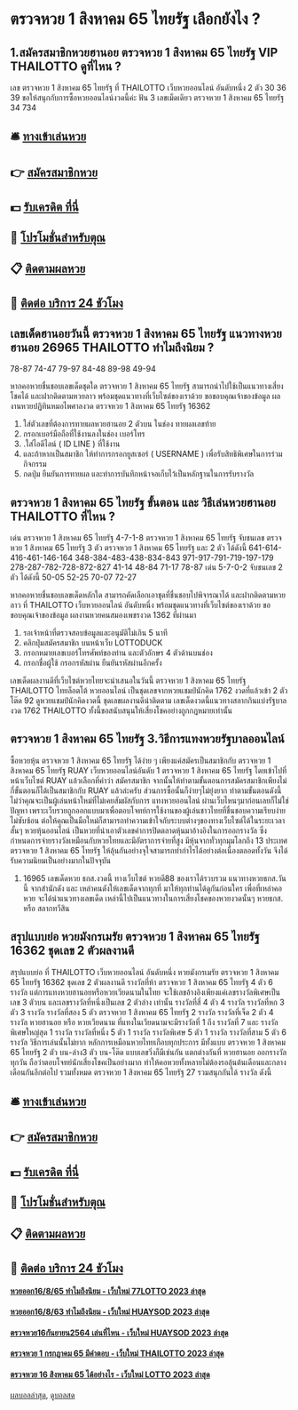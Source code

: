 # ตรวจหวย 1 สิงหาคม 65 ไทยรัฐ เลือกยังไง ?
## 1.สมัครสมาชิกหวยฮานอย ตรวจหวย 1 สิงหาคม 65 ไทยรัฐ VIP THAILOTTO ดูที่ไหน ?
เลข ตรวจหวย 1 สิงหาคม 65 ไทยรัฐ ที่ THAILOTTO เว็บหวยออนไลน์ อันดับหนึ่ง 2 ตัว 30 36 39
ขอให้สนุกกับการซื้อหวยออนไลน์งวดนี้ค่ะ
ฟัน 3
เลขเม็ดเดียว ตรวจหวย 1 สิงหาคม 65 ไทยรัฐ 34 734

## 🛎 [ทางเข้าเล่นหวย](https://bit.ly/3BG5bNw)
## 👉 [สมัครสมาชิกหวย](https://bit.ly/3BG5bNw)
## 💵 [รับเครดิต ที่นี่](https://bit.ly/3C3mvgS)
## 👑 [โปรโมชั่นสำหรับตุณ](https://bit.ly/3C3mvgS)
## 📋 [ติดตามผลหวย](https://bit.ly/3C3mvgS)
## 📱 [ติดต่อ บริการ 24 ชัวโมง](https://bit.ly/3C3mvgS)

## เลขเด็ดฮานอยวันนี้ ตรวจหวย 1 สิงหาคม 65 ไทยรัฐ แนวทางหวยฮานอย 26965 THAILOTTO ทำไมถึงนิยม ?
78-87
74-47
79-97
84-48
89-98
49-94

หากคอหวยชื่นชอบเลขเด็ดชุดใด ตรวจหวย 1 สิงหาคม 65 ไทยรัฐ สามารถนำไปใช้เป็นแนวทางเสี่ยงโชคได้ และฝากติดตามหวยลาว พร้อมชุดแนวทางที่เว็บไซต์ของเราด้วย
ขอขอบคุณเจ้าของข้อมูล
ผลงานหวยปฏิทินหมอไพศาลงวด ตรวจหวย 1 สิงหาคม 65 ไทยรัฐ 16362
1. ใส่ตัวเลขที่ต้องการทายผลหวยฮานอย 2 ตัวบน ในช่อง ทายผลเลขท้าย
2. กรอกเบอร์มือถือที่ใช้งานลงในช่อง เบอร์โทร
3. .ใส่ไอดีไลน์ ( ID LINE ) ที่ใช้งาน
4. และถ้าหากเป็นสมาชิก ให้ทำการกรอกยูสเซอร์ ( USERNAME ) เพื่อรับสิทธิพิเศษในการร่วมกิจกรรม
5. กดปุ่ม ยืนยันการทายผล และทำการบันทึกหน้าจอเก็บไว้เป็นหลักฐานในการรับรางวัล

## ตรวจหวย 1 สิงหาคม 65 ไทยรัฐ ขั้นตอน และ วิธีเล่นหวยฮานอย THAILOTTO ที่ไหน ?
เด่น ตรวจหวย 1 สิงหาคม 65 ไทยรัฐ 4-7-1-8 ตรวจหวย 1 สิงหาคม 65 ไทยรัฐ จับชนเลข ตรวจหวย 1 สิงหาคม 65 ไทยรัฐ 3 ตัว ตรวจหวย 1 สิงหาคม 65 ไทยรัฐ และ 2 ตัว ได้ดังนี้
641-614-416-461-146-164
348-384-483-438-834-843
971-917-791-719-197-179
278-287-782-728-872-827
41-14
48-84
71-17
78-87
เด่น 5-7-0-2 จับชนเลข 2 ตัว ได้ดังนี้
50-05
52-25
70-07
72-27

หากคอหวยชื่นชอบเลขเด็ดหลักใด สามารถคัดเลือกเอาชุดที่ชื่นชอบไปพิจารณาได้ และฝากติดตามหวยลาว ที่ THAILOTTO เว็บหวยออนไลน์ อันดับหนึ่ง พร้อมชุดแนวทางที่เว็บไซต์ของเราด้วย
ขอขอบคุณเจ้าของข้อมูล
ผลงานหวยคนสมองเพชรงวด 1362 ที่ผ่านมา
1. รอเจ้าหน้าที่ตรวจสอบข้อมูลและอนุมัติไม่เกิน 5 นาที
2. คลิกปุ่มสมัครสมาชิก บนหน้าเว็บ LOTTODUCK
3. กรอกหมายเลขเบอร์โทรศัพท์ของท่าน และตัวอักษร 4 ตัวด้านบนช่อง
4. กรอกชื่อผู้ใช้ กรอกรหัสผ่าน ยืนยันรหัสผ่านอีกครั้ง

เลขเด็ดผลงานดีที่เว็บไซต์หวยไทยจะนำเสนอในวันนี้ ตรวจหวย 1 สิงหาคม 65 ไทยรัฐ THAILOTTO ไทยล็อตโต้ หวยออนไลน์ เป็นชุดเลขจากหวยแชมป์นักคิด 1762 งวดที่แล้วเข้า 2 ตัวโต๊ด 92 ดูหวยแชมป์นักคิดงวดนี้ ชุดเลขผลงานดีน่าติดตาม เลขเด็ดงวดนี้แนวทางสลากกินแบ่งรัฐบาลงวด 1762 THAILOTTO ทั้งนี้ขอสนับสนุนให้เสี่ยงโชคอย่างถูกกฎหมายเท่านั้น

## ตรวจหวย 1 สิงหาคม 65 ไทยรัฐ 3.วิธีการแทงหวยรัฐบาลออนไลน์
ซื้อหวยหุ้น ตรวจหวย 1 สิงหาคม 65 ไทยรัฐ ได้ง่าย ๆ เพียงแค่สมัครเป็นสมาชิกกับ ตรวจหวย 1 สิงหาคม 65 ไทยรัฐ RUAY เว็บหวยออนไลน์อันดับ 1 ตรวจหวย 1 สิงหาคม 65 ไทยรัฐ โดยเข้าไปที่หน้าเว็บไซต์ RUAY แล้วเลือกที่คำว่า สมัครสมาชิก จากนั้นให้ทำตามขั้นตอนการสมัครสมาชิกเพียงไม่กี่ขั้นตอนก็ได้เป็นสมาชิกกับ RUAY แล้วล่ะครับ ส่วนการซื้อนั้นก็ง่ายๆไม่ยุ่งยาก ทำตามขั้นตอนดังนี้
ไม่ว่าคุณจะเป็นผู้เล่นหน้าใหม่ที่ไม่เคยสัมผัสกับการ แทงหวยออนไลน์ ผ่านเว็บไหนๆมาก่อนเลยก็ไม่ใช่ปัญหา เพราะเว็บรวยถูกออกแบบมาเพื่อตอบโจทย์การใช้งานของผู้เล่นชาวไทยที่ชื่นชอบความเรียบง่ายไม่ซับซ้อน ต่อให้คุณเป็นมือใหม่ก็สามารถทำความเข้าใจกับระบบต่างๆของทางเว็บไซต์ได้ในระยะเวลาสั้นๆ
หวยหุ้นออนไลน์ เป็นหวยที่นำเอาตัวเลขค่าการปิดตลาดหุ้นมาอ้างอิงในการออกรางวัล ซึ่งกำหนดการจ่ายรางวัลเหมือนกับหวยไทยและมีอัตราการจ่ายที่สูง มีหุ้นจากทั่วทุกมุมโลกถึง 13 ประเทศ ตรวจหวย 1 สิงหาคม 65 ไทยรัฐ ให้ลุ้นกันอย่างจุใจสามารถทำกำไรได้อย่างต่อเนื่องตลอดทั้งวัน จึงได้รับความนิยมเป็นอย่างมากในปัจจุบัน
1. 16965 เลขเด็ดหวย ธกส.งวดนี้ ทางเว็บไซต์ หวยดี88 ของเราได้รวบรวม แนวทางหวยธกส.วันนี้ จากสำนักดัง และ เหล่าคนดังให้เลขเด็ดจากทุกที่ มาให้ทุกท่านได้ดูกันก่อนใคร เพื่อที่เหล่าคอหวย จะได้นำแนวทางเลขเด็ด เหล่านี้ไปเป็นแนวทางในการเสี่ยงโชคของหวยงวดนั้นๆ หวยธกส. หรือ สลากทวีสิน

## สรุปแบบย่อ หวยมังกรเมรัย ตรวจหวย 1 สิงหาคม 65 ไทยรัฐ 16362 ชุดเลข 2 ตัวผลงานดี
สรุปแบบย่อ ที่ THAILOTTO เว็บหวยออนไลน์ อันดับหนึ่ง หวยมังกรเมรัย ตรวจหวย 1 สิงหาคม 65 ไทยรัฐ 16362 ชุดเลข 2 ตัวผลงานดี รางวัลที่ห้า ตรวจหวย 1 สิงหาคม 65 ไทยรัฐ 4 ตัว 6 รางวัล
แต่การแทงหวยฮานอยหรือหวยเวียดนามในไทย จะใช้เลขอ้างอิงเพียงแค่เลขรางวัลพิเศษเป็นเลข 3 ตัวบน และเลขรางวัลที่หนึ่งเป็นเลข 2 ตัวล่าง เท่านั้น
รางวัลที่สี่ 4 ตัว 4 รางวัล
รางวัลที่หก 3 ตัว 3 รางวัล
รางวัลที่สอง 5 ตัว ตรวจหวย 1 สิงหาคม 65 ไทยรัฐ 2 รางวัล
รางวัลที่เจ็ด 2 ตัว 4 รางวัล
หวยฮานอย หรือ หวยเวียดนาม ที่แทงในเวียดนามจะมีรางวัลที่ 1 ถึง รางวัลที่ 7 และ รางวัลพิเศษใหญ่สุด 1 รางวัล
รางวัลที่หนึ่ง 5 ตัว 1 รางวัล
รางวัลพิเศษ 5 ตัว 1 รางวัล
รางวัลที่สาม 5 ตัว 6 รางวัล
วิธีการเล่นนั้นไม่ยาก หลักการเหมือนหวยไทยเกือบทุกประการ มีทั้งแบบ ตรวจหวย 1 สิงหาคม 65 ไทยรัฐ 2 ตัว บน-ล่าง3 ตัว บน-โต๊ด แบบเลขวิ่งก็มีเช่นกัน แตกต่างกันที่ หวยฮานอย ออกรางวัลทุกวัน ถือว่าตอบโจทย์นักเสี่ยงโชคเป็นอย่างมาก ทำให้คอหวยทั้งหลายไม่ต้องรอลุ้นต้นเดือนและกลางเดือนกันอีกต่อไป
รวมทั้งหมด ตรวจหวย 1 สิงหาคม 65 ไทยรัฐ 27 รวมสนุกกันได้ รางวัล ดังนี้

## 🛎 [ทางเข้าเล่นหวย](https://bit.ly/3BG5bNw)
## 👉 [สมัครสมาชิกหวย](https://bit.ly/3BG5bNw)
## 💵 [รับเครดิต ที่นี่](https://bit.ly/3C3mvgS)
## 👑 [โปรโมชั่นสำหรับตุณ](https://bit.ly/3C3mvgS)
## 📋 [ติดตามผลหวย](https://bit.ly/3C3mvgS)
## 📱 [ติดต่อ บริการ 24 ชัวโมง](https://bit.ly/3C3mvgS)

#### [หวยออก16/8/65 ทำไมถึงนิยม - เว็บใหม่ 77LOTTO 2023 ล่าสุด](https://atom.io/themes/หวยออก16865%20ทำไมถึงนิยม%20-%20เว็บใหม่%2077lotto%202023%20ล่าสุด)
#### [หวยออก16/8/63 ทำไมถึงนิยม - เว็บใหม่ HUAYSOD 2023 ล่าสุด](https://atom.io/themes/หวยออก16863%20ทำไมถึงนิยม%20-%20เว็บใหม่%20huaysod%202023%20ล่าสุด)
#### [ตรวจหวย16กันยายน2564 เล่นที่ไหน - เว็บใหม่ HUAYSOD 2023 ล่าสุด](https://atom.io/themes/ตรวจหวย16กันยายน2564%20เล่นที่ไหน%20-%20เว็บใหม่%20huaysod%202023%20ล่าสุด)
#### [ตรวจหวย 1 กรกฎาคม 65 มีคำตอบ - เว็บใหม่ THAILOTTO 2023 ล่าสุด](https://atom.io/themes/ตรวจหวย%201%20กรกฎาคม%2065%20มีคำตอบ%20-%20เว็บใหม่%20thailotto%202023%20ล่าสุด)
#### [ตรวจหวย 16 สิงหาคม 65 ได้อย่างไร - เว็บใหม่ LOTTO 2023 ล่าสุด](https://atom.io/themes/ตรวจหวย%2016%20สิงหาคม%2065%20ได้อย่างไร%20-%20เว็บใหม่%20lotto%202023%20ล่าสุด)

[ผลบอลล่าสุด](https://siamsport.tv "ผลบอลล่าสุด"), [ดูบอลสด](https://siamsport.tv/ดูบอลสด "ดูบอลสด")